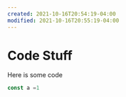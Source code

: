 ```yaml
---
created: 2021-10-16T20:54:19-04:00
modified: 2021-10-16T20:55:19-04:00
---
```


# Code Stuff

Here is some code

```javascript
const a =1
```
